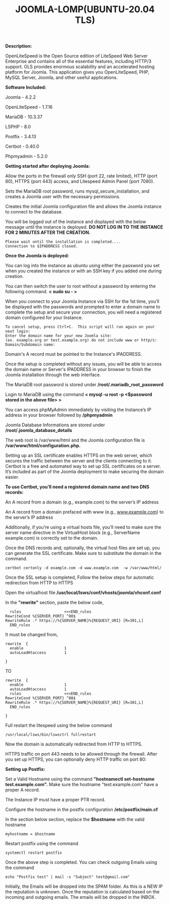 ﻿---
title: JOOMLA-LOMP(UBUNTU-20.04 TLS)
sidebar_label: JOOMLA-LOMP
---

**Description:**

OpenLiteSpeed is the Open Source edition of LiteSpeed Web Server Enterprise and contains all of the essential features, including HTTP/3 support. OLS provides enormous scalability and an accelerated hosting platform for Joomla. This application gives you OpenLiteSpeed, PHP, MySQL Server, Joomla, and other useful applications.

**Software Included:**

Joomla - 4.2.2

OpenLiteSpeed - 1.7.16

MariaDB - 10.3.37

LSPHP - 8.0

Postfix - 3.4.13

Certbot - 0.40.0

Phpmyadmin - 5.2.0

**Getting started after deploying Joomla:**

 Allow the ports in the firewall only SSH (port 22, rate limited), HTTP (port 80), HTTPS (port 443) access, and Litespeed Admin Panel (port 7080).

 Sets the MariaDB root password, runs mysql_secure_installation, and creates a Joomla user with the necessary permissions.

 Creates the initial Joomla configuration file and allows the Joomla instance to connect to the database.

 You will be logged out of the instance and displayed with the below message until the instance is deployed. **DO NOT LOG IN TO THE INSTANCE FOR 2 MINUTES AFTER THE CREATION.**
~~~
Please wait until the installation is completed....
Connection to $IPADDRESS closed.
~~~

**Once the Joomla is deployed:**

 You can log into the instance as ubuntu using either the password you set when you created the instance or with an SSH key if you added one during creation.

 You can then switch the user to root without a password by entering the following command. **< sudo su - >**

 When you connect to your Joomla Instance via SSH for the 1st time, you’ll be displayed with the passwords and prompted to enter a domain name to complete the setup and secure your connection, you will need a registered domain configured for your Instance.
~~~
To cancel setup, press Ctrl+C.  This script will run again on your next login:
Enter the domain name for your new Joomla site:
(ex. example.org or test.example.org) do not include www or http/s:
Domain/Subdomain name: 
~~~

 Domain's A record must be pointed to the Instance's IPADDRESS.

 Once the setup is completed without any issues, you will be able to access the domain name or Server's IPADDRESS in your browser to finish the Joomla installation through the web interface.

 The MariaDB root password is stored under **/root/.mariadb_root_password**

 Login to MariaDB using the command **< mysql -u root -p <$password stored in the above file> >**

 You can access phpMyAdmin immediately by visiting the Instance’s IP address in your browser followed by **/phpmyadmin**

 Joomla Database Informations are stored under **/root/.joomla_database_details**

 The web root is /var/www/html and the Joomla configuration file is **/var/www/html/configuration.php.**

Setting up an SSL certificate enables HTTPS on the web server, which secures the traffic between the server and the clients connecting to it. Certbot is a free and automated way to set up SSL certificates on a server. It’s included as part of the Joomla deployment to make securing the domain easier.

**To use Certbot, you’ll need a registered domain name and two DNS records:**

An A record from a domain (e.g., example.com) to the server’s IP address

An A record from a domain prefaced with www (e.g., www.example.com) to the server’s IP address

Additionally, if you’re using a virtual hosts file, you’ll need to make sure the server name directive in the VirtualHost block (e.g., ServerName example.com) is correctly set to the domain.

Once the DNS records and, optionally, the virtual host files are set up, you can generate the SSL certificate. Make sure to substitute the domain in the command.

~~~
certbot certonly -d example.com -d www.example.com  -w /var/www/html/
~~~

 Once the SSL setup is completed, Follow the below steps for automatic redirection from HTTP to HTTPS

 Open the virtualhost file **/usr/local/lsws/conf/vhosts/joomla/vhconf.conf**

 In the **"rewrite"** section, paste the below code,
~~~
  rules                   <<<END_rules
RewriteCond %{SERVER_PORT} ^80$
RewriteRule .* https://%{SERVER_NAME}%{REQUEST_URI} [R=301,L]
  END_rules
~~~

It must be changed from,
~~~
rewrite  {
  enable                  1
  autoLoadHtaccess        1
  
}
~~~

TO
~~~
rewrite  {
  enable                  1
  autoLoadHtaccess        1
  rules                   <<<END_rules
RewriteCond %{SERVER_PORT} ^80$
RewriteRule .* https://%{SERVER_NAME}%{REQUEST_URI} [R=301,L]
  END_rules

}
~~~

Full restart the litespeed using the below command
~~~
/usr/local/lsws/bin/lswsctrl fullrestart
~~~

Now the domain is automatically redirected from HTTP to HTTPS.

HTTPS traffic on port 443 needs to be allowed through the firewall. After you set up HTTPS, you can optionally deny HTTP traffic on port 80:

**Setting up Postfix:**

 Set a Valid Hostname using the command **"hostnamectl set-hostname test.example.com".** Make sure the hostname "test.example.com" have a proper A record.

 The Instance IP must have a proper PTR record.

 Configure the hostname in the postfix configuration **/etc/postfix/main.cf**

In the section below section, replace the **$hostname** with the valid hostname
~~~
myhostname = $hostname
~~~

 Restart postfix using the command
~~~
systemctl restart postfix
~~~

 Once the above step is completed. You can check outgoing Emails using the command
~~~
echo "Postfix test" | mail -s "Subject" test@gmail.com"
~~~

Initially, the Emails will be dropped into the SPAM folder. As this is a NEW IP the reputation is unknown. Once the reputation is calculated based on the incoming and outgoing emails. The emails will be dropped in the INBOX.
